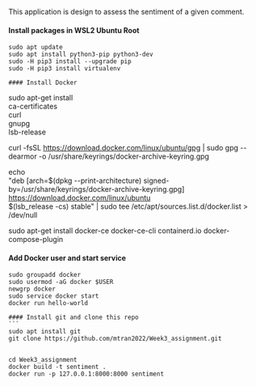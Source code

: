 This application is design to assess the sentiment of a given comment.

#### Install packages in WSL2 Ubuntu Root
```
sudo apt update
sudo apt install python3-pip python3-dev
sudo -H pip3 install --upgrade pip
sudo -H pip3 install virtualenv

#### Install Docker
````
sudo apt-get install \
    ca-certificates \
    curl \
    gnupg \
    lsb-release

curl -fsSL https://download.docker.com/linux/ubuntu/gpg | sudo gpg --dearmor -o /usr/share/keyrings/docker-archive-keyring.gpg

echo \
  "deb [arch=$(dpkg --print-architecture) signed-by=/usr/share/keyrings/docker-archive-keyring.gpg] https://download.docker.com/linux/ubuntu \
  $(lsb_release -cs) stable" | sudo tee /etc/apt/sources.list.d/docker.list > /dev/null

sudo apt-get install docker-ce docker-ce-cli containerd.io docker-compose-plugin

#### Add Docker user and start service
````
sudo groupadd docker
sudo usermod -aG docker $USER
newgrp docker
sudo service docker start
docker run hello-world

#### Install git and clone this repo
```
sudo apt install git
git clone https://github.com/mtran2022/Week3_assignment.git


cd Week3_assignment
docker build -t sentiment .
docker run -p 127.0.0.1:8000:8000 sentiment